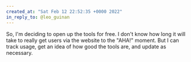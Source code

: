 ```yaml
---
created_at: "Sat Feb 12 22:52:35 +0000 2022"
in_reply_to: @leo_guinan
---
```


So, I'm deciding to open up the tools for free. I don't know how long it will take to really get users via the website to the "AHA!" moment. But I can track usage, get an idea of how good the tools are, and update as necessary.
